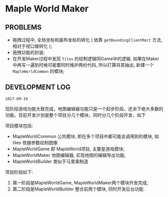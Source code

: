 # Maple World Maker

## PROBLEMS

* 拖拽过程中, 全局坐标和画布坐标的转化 ( 依靠 `getBoundingClientRect` 方法, 相对于视口做转化 );
* 拖拽功能的封装;
* 在开发Maker过程中发现 `Tiles` 的绘制逻辑同Game中的逻辑, 如果在Maker中再写一遍到时候可能要同时维护两份代码, 所以打算将其抽出, 新建一个 `MapleWorldCommon` 的模块;

## DEVELOPMENT LOG

`2017-09-19`

现阶段游戏功能大致完成，地图编辑器功能只是一个起步阶段，还余下绝大多数的功能。目前开发计划是整个项目分几个模块，同时分几个阶段开发，如下

项目模块包括:

* MapleWorldCommon 公共模块, 即在多个项目中都可能会调用到的模块, 如 tiles 依据参数绘制图像
* MapleWorldGame 即 MapleWorld项目, 主要是游戏模块;
* MapleWorldMaker 地图编辑器, 实现地图的编辑导出功能;
* MapleWorldBuilder 类似于马里奥制造

项目阶段如下:

1. 第一阶段是MapleWorldGame, MapleWorldMaker两个模块开发完成;
2. 第二阶段是MapleWorldBuilder 整合前两个模块, 同时开发后台功能.
